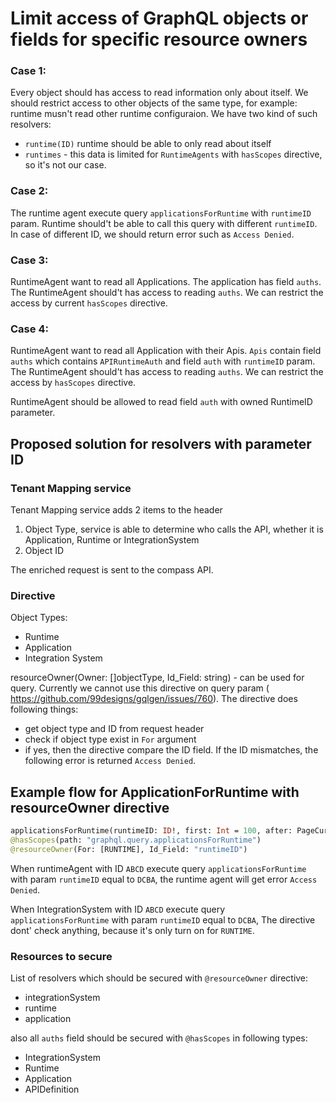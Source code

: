 # Limit access of GraphQL objects or fields for specific resource owners

### Case 1:

Every object should has access to read information only about itself.
We should restrict access to other objects of the same type, for example: runtime musn't read other runtime configuraion.
We have two kind of such resolvers:
* `runtime(ID)` runtime should be able to only read about itself
* `runtimes` - this data is limited for `RuntimeAgents` with `hasScopes` directive, so it's not our case.

### Case 2:

The runtime agent execute query `applicationsForRuntime` with `runtimeID` param.
Runtime should't be able to call this query with different `runtimeID`. 
In case of different ID, we should return  error such as `Access Denied`.

### Case 3:

RuntimeAgent want to read all Applications.
The application has field `auths`.
The RuntimeAgent should't has access to reading `auths`.
We can restrict the access by current `hasScopes` directive.

### Case 4:

RuntimeAgent want to read all Application with their Apis. 
`Apis` contain field `auths` which contains `APIRuntimeAuth` and field `auth` with `runtimeID` param.
The RuntimeAgent should't has access to reading `auths`.
We can restrict the access by `hasScopes` directive.

RuntimeAgent should be allowed to read field `auth` with owned RuntimeID parameter.

## Proposed solution for resolvers with parameter ID

### Tenant Mapping service
Tenant Mapping service adds 2 items to the header
1. Object Type, service is able to determine who calls the API, whether it is Application, Runtime or IntegrationSystem
2. Object ID

The enriched request is sent to the compass API.

### Directive
Object Types:
* Runtime
* Application
* Integration System

resourceOwner(Owner: []objectType, Id_Field: string) - can be used for query.
Currently we cannot use this directive on query param ( https://github.com/99designs/gqlgen/issues/760).
The directive does following things:
* get object type and ID from request header
* check if object type exist in `For` argument
* if yes, then the directive compare the ID field. If the ID mismatches, the following error is returned `Access Denied`.

## Example flow for ApplicationForRuntime with resourceOwner directive

```graphql
applicationsForRuntime(runtimeID: ID!, first: Int = 100, after: PageCursor): ApplicationPage! 
@hasScopes(path: "graphql.query.applicationsForRuntime")
@resourceOwner(For: [RUNTIME], Id_Field: "runtimeID")  
```

When runtimeAgent with ID `ABCD` execute query `applicationsForRuntime` with param `runtimeID` equal to `DCBA`, 
the runtime agent will get error `Access Denied`.

When IntegrationSystem with ID `ABCD` execute query `applicationsForRuntime` with param `runtimeID` equal to `DCBA`, 
The directive dont' check anything, because it's only turn on for `RUNTIME`.

### Resources to secure

List of resolvers which should be secured with `@resourceOwner` directive:
* integrationSystem
* runtime
* application

also all `auths` field should be secured with `@hasScopes` in following types:
* IntegrationSystem
* Runtime
* Application
* APIDefinition
